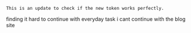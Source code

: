 	This is an update to check if the new token works perfectly.

finding it hard to continue with everyday task
i cant continue with the blog site
